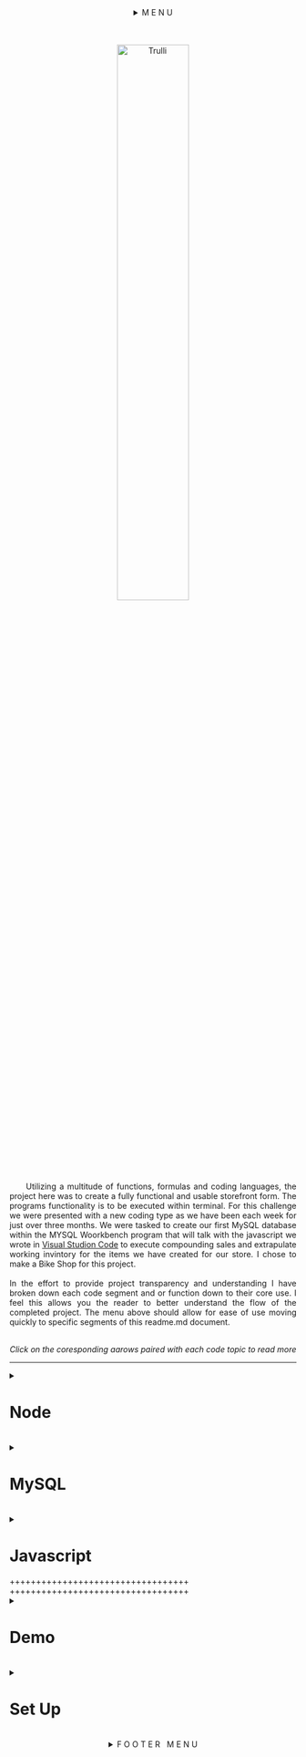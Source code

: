 <details>
<summary align="center">M E N U</summary>
<div class=container align="center">
<span><a href=".....">App Desc. | </a></span>
<span><a href="#node">Node | </a></span>
<span><a href="#mysql">MySQL Code | </a></span>
<span><a href="#javascript">Javascript Code | </a></span>
<span><a href="#Demo">demo | </a></span>
<span><a href="https://github.com/rogueathletic/bamazon" download>Download | </a></span>
<span><a href="#set-up">Set up | </a></span>
<span><a href="mailto:jason@skunkworksweb.io">contact</a></span>
</details>
<br>
<br>
</div>

<p align="center">
<img src="https://i.imgur.com/vVwCra2.png" alt="Trulli" width="50%" height="auto" margin-left="20%" alt="unlicensed bootleg art using toe Amazon logo as base with user input art to illustrate visual catchall of app">
</p>

<br>
<p align="justify">&nbsp;&nbsp;&nbsp;&nbsp;
Utilizing a multitude of functions, formulas and coding languages, the project here was to create a fully functional and usable storefront form. The programs functionality is to be executed within terminal. For this challenge we were presented with a new coding type as we have been each week for just over three months. We were tasked to create our first MySQL database within the MYSQL Woorkbench program that will talk with the javascript we wrote in <a href="https://bit.ly/2VfZi2H">Visual Studion Code</a> to execute compounding sales and extrapulate working invintory for the items we have created for our store. I chose to make a Bike Shop for this project. 
<br>
<br>
In the effort to provide project transparency and understanding I have broken down each code segment and or function down to their core use. I feel this allows you the reader to better understand the flow of the completed project. The menu above should allow for ease of use moving quickly to specific segments of this readme.md document.
<br>
<br>
<p align="center"><i> Click on the coresponding aarows paired with each code topic to read more</i></p>
</p>
<hr>
<details>
<summary><h1 id="node">Node</h1></summary>
<hr>
<h2 align="center">used to complete this application:<br>
<a href="https://bit.ly/2IC3Sa1">Languages | </a>
<a href="https://bit.ly/2U4VW2o" target="_blank"> node apps | </a>
<a href="https://bit.ly/2U7qnVs"> node dependancies</a></h2>
<br>
<ul>
<li><a href="https://bit.ly/2GZTqXu" target="_blank" alt="link to subsequent node dependancie, node app or code code">My SQL Workbench</a></li>
<li><a href="https://bit.ly/2EcEJNN" target="_blank" alt="link to subsequent node dependancie, node app or code code">HTML</a></li>
<li><a href="https://bit.ly/2TcFS1k" target="_blank" alt="link to subsequent node dependancie, node app or code code">CSS</a></li>
<li><a href="https://bit.ly/1cYzv8q" target="_blank" alt="link to subsequent node dependancie, node app or code code">Javascript</a></li>
<li><a href="https://bit.ly/1AOYl0q" target="_blank" alt="link to subsequent node dependancie, node app or code code">Jquery</a></li>
<li><a href="https://bit.ly/2wztb2m" target="_blank" alt="link to subsequent node dependancie, node app or code code">bootstrap</a></li>
<ul>
<li><a href="https://bit.ly/1LjG5AH" target="_blank" alt="link to subsequent node dependancie, node app or code code">Node</a></li>
<ul>
<li><a href="https://bit.ly/2ssAXN3" target="_blank" alt="link to subsequent node dependancie, node app or code code">dotenv</a></li>
<li><a href="https://bit.ly/2kh3jU4" target="_blank" alt="link to subsequent node dependancie, node app or code code">Json</a></li>
<li><a href="https://bit.ly/2H3dWq7" target="_blank" alt="link to subsequent node dependancie, node app or code code">ansi-escapes</a></li>
<li><a href="https://bit.ly/2GJET30" target="_blank" alt="link to subsequent node dependancie, node app or code code">ansi-regex</a></li>
<li><a href="https://bit.ly/2Ev2ems" target="_blank" alt="link to subsequent node dependancie, node app or code code">ansi-styles</a></li>
<li><a href="https://bit.ly/2IyieIk" target="_blank" alt="link to subsequent node dependancie, node app or code code">bignumber.js</a></li>
<li><a href="https://bit.ly/2NraruV" target="_blank" alt="link to subsequent node dependancie, node app or code code">chardet</a></li>
<li><a href="https://bit.ly/2SpCV98" target="_blank" alt="link to subsequent node dependancie, node app or code code">cli-cursor</a></li>
<li><a href="https://bit.ly/2EwfNSH" target="_blank" alt="link to subsequent node dependancie, node app or code code">clone</a></li>
<li><a href="https://bit.ly/2tFvRuZ" target="_blank" alt="link to subsequent node dependancie, node app or code code">color-convert</a></li>
<li><a href="https://bit.ly/2GHwRaO" target="_blank" alt="link to subsequent node dependancie, node app or code code">color-name</a></li>
<li><a href="https://bit.ly/2U7GNx8" target="_blank" alt="link to subsequent node dependancie, node app or code code">console.table</a></li>
<li><a href="https://bit.ly/2tyxECc" target="_blank" alt="link to subsequent node dependancie, node app or code code">core-util-is</a></li>
<li><a href="https://bit.ly/2Vcsjfu" target="_blank" alt="link to subsequent node dependancie, node app or code code">defaults</a></li>
<li><a href="https://bit.ly/2XlNiyE" target="_blank" alt="link to subsequent node dependancie, node app or code code">easy-table</a></li>
<li><a href="https://bit.ly/2IBU67P" target="_blank" alt="link to subsequent node dependancie, node app or code code">escape-string-regexp</a></li>
<li><a href="https://bit.ly/2VjQKIe" target="_blank" alt="link to subsequent node dependancie, node app or code code">external-editor</a></li>
<li><a href="https://bit.ly/2NpF97G" target="_blank" alt="link to subsequent node dependancie, node app or code code">figures</a></li>
<li><a href="https://bit.ly/2SkXnIg" target="_blank" alt="link to subsequent node dependancie, node app or code code">has-flag</a></li>
<li><a href="https://bit.ly/2Ns8L49" target="_blank" alt="link to subsequent node dependancie, node app or code code">iconv-lite</a></li>
<li><a href="https://bit.ly/2Iym7wU" target="_blank" alt="link to subsequent node dependancie, node app or code code">inherits</a></li>
<li><a href="https://bit.ly/2BQXbLz" target="_blank" alt="link to subsequent node dependancie, node app or code code">inquire</a></li>
<li><a href="https://bit.ly/2XlFxZr" target="_blank" alt="link to subsequent node dependancie, node app or code code">is-fullwidth-code-point</a></li>
<li><a href="https://bit.ly/2Easbq2" target="_blank" alt="link to subsequent node dependancie, node app or code code">is-promise</a></li>
<li><a href="https://bit.ly/2Tdx4In" target="_blank" alt="link to subsequent node dependancie, node app or code code">isarray</a></li>
<li><a href="https://bit.ly/2SUKTfH" target="_blank" alt="link to subsequent node dependancie, node app or code code">lodash</a></li>
<li><a href="https://bit.ly/2H0Qee3" target="_blank" alt="link to subsequent node dependancie, node app or code code">mimic-fn</a></li>
<li><a href="https://bit.ly/2VjR5uu" target="_blank" alt="link to subsequent node dependancie, node app or code code">mute-stream</a></li>
<li><a href="https://bit.ly/2yMBvfz" target="_blank" alt="link to subsequent node dependancie, node app or code code">mysql</a></li>
<li><a href="https://bit.ly/2NphKDc" target="_blank" alt="link to subsequent node dependancie, node app or code code">onetime</a></li>
<li><a href="https://bit.ly/2GHkw6f" target="_blank" alt="link to subsequent node dependancie, node app or code code">os-tmpdir</a></li> *os-tmpdir has been depriciated but it still listed as a packet dependancy so it has been included
<li><a href="https://bit.ly/2NpMfZM" target="_blank" alt="link to subsequent node dependancie, node app or code code">process-nextick-args</a></li>
<li><a href="https://bit.ly/2VkiXia" target="_blank" alt="link to subsequent node dependancie, node app or code code">readable-stream</a></li>
<li><a href="https://bit.ly/2GHsTyJ" target="_blank" alt="link to subsequent node dependancie, node app or code code">restore-cursor</a></li>
<li><a href="https://bit.ly/2Iyoyzy" target="_blank" alt="link to subsequent node dependancie, node app or code code">run-async</a></li>
<li><a href="https://bit.ly/2IvRatd" target="_blank" alt="link to subsequent node dependancie, node app or code code">rxjs</a></li>
<li><a href="https://bit.ly/safe-buf" target="_blank" alt="link to subsequent node dependancie, node app or code code">safe-buffer</a></li>
<li><a href="https://bit.ly/2EtRlkK" target="_blank" alt="link to subsequent node dependancie, node app or code code">signal-exit</a></li>
<li><a href="https://bit.ly/2XipSu1" target="_blank" alt="link to subsequent node dependancie, node app or code code">sqlstring</a></li>
<li><a href="https://bit.ly/2NtvrAZ" target="_blank" alt="link to subsequent node dependancie, node app or code code">string-width</a></li>
<li><a href="https://bit.ly/2H0r1Az" target="_blank" alt="link to subsequent node dependancie, node app or code code">string_decoder</a></li>
<li><a href="https://bit.ly/2EuZt4z" target="_blank" alt="link to subsequent node dependancie, node app or code code">strip-ansi</a></li>
<li><a href="https://bit.ly/2ViR364" target="_blank" alt="link to subsequent node dependancie, node app or code code">supports-color</a></li>
<li><a href="https://bit.ly/2NsmWGm" target="_blank" alt="link to subsequent node dependancie, node app or code code">symbol-observable</a></li>
<li><a href="https://bit.ly/2tBY8mo" target="_blank" alt="link to subsequent node dependancie, node app or code code">through</a></li>
<li><a href="https://bit.ly/2tALS5B" target="_blank" alt="link to subsequent node dependancie, node app or code code">util-deprecate</a></li>
<li><a href="https://bit.ly/2NrS4pE" target="_blank" alt="link to subsequent node dependancie, node app or code code">wcwidth</a></li>
</ul>
</ul>
</ul>
<br>
<p align="justify">&nbsp;&nbsp;&nbsp;&nbsp;***The legnth of the list above should be noted that the vast majority of these node programs are strict dependancies of the primary ones used. It is good to understand that when you bring one npm packet into your root files or directly into your project it is called a packet for the reason above. There are many working parts to these programd and knowing that even though a few of these programs are one - two lines they provide a systaining component to allow all of the pther systems to work well and in a mannor we expect with the speed of the internet today.***</p>
</details>
<br>
<details>
<summary><h1 id="mysql">MySQL</h1></summary>
<br>
MySQL information to create DB and Table

```DROP DATABASE IF EXISTS bamazon;```

replaces file in mysql if it was present. if it was not dropped it will be used to create it

```CREATE DATABASE bamazon;```

declares we want to use this file to populate the file declared aboves content


```USE bamazon;```

this is the master list of column titles and how they require their own specific formatting

```&nbsp;
CREATE TABLE Products (
id INT NOT NULL AUTO_INCREMENT,
productName VARCHAR (45) NOT NULL,
departmentName VARCHAR (45) NOT NULL,
price DECIMAL (10,2) NOT NULL,
stockQuantity INT (10) NOT NULL,
PRIMARY KEY (ID)
);
```
<p>
varchar characters and numbers as a word
int is intiger or number vlaue 
not null means it can not be empty
the numbers in parentheses is the most amount of characters that can be entered for the column value
</p>
<p align="justify">&nbsp;&nbsp;&nbsp;&nbsp;
Below you will see the info assigned to the corresponding table headers via .CSV formatting. This for most users will emulate the functions of Microsoft Excell or more appropriatly Microsoft Acess. This ebing that Excel is in its root value a table builder where access much like My Sql is a platform you can view, review and build tables but its true function is extrapulating data from the sheet and making functional charts and forms out of the information provided. to provide a refference of the code below, I have added a tabled form after it to show the symilarities of the two files in how they look.
</p>

```&nbsp;
INSERT INTO Products (ID, productName, departmentName, price, stockQuantity)
VALUES ('001', 'Bianchi Specialisima', 'Bikes', 4999.00, 5);
INSERT INTO Products (ID, productName, departmentName, price, stockQuantity)
VALUES ('002', 'Kask Protone` | White', 'Helmet', 375.00, 8);
INSERT INTO Products (ID, productName, departmentName, price, stockQuantity)
VALUES ('003', 'Fizik', 'Socks', 20.00, 6);
INSERT INTO Products (ID, productName, departmentName, price, stockQuantity)
VALUES ('004', 'Assos', 'Apparel', 360.00, 10);
INSERT INTO Products (ID, productName, departmentName, price, stockQuantity)
VALUES ('005', 'bibs', 'Apparel', 532.26, 6);
INSERT INTO Products (ID, productName, departmentName, price, stockQuantity)
VALUES ('006', 'Mavic Vest', 'Accessories', 135.00, 10);
INSERT INTO Products (ID, productName, departmentName, price, stockQuantity)
VALUES ('007', 'Bont Vaypor + White', 'Shoes', 710.00, 7);
INSERT INTO Products (ID, productName, departmentName, price, stockQuantity)
VALUES ('008', 'Oakley Radar EV', 'Apparel', 225.00, 14);
INSERT INTO Products (ID, productName, departmentName, price, stockQuantity)
VALUES ('009', 'WYN Sleeves ', 'Apparel', 120.00, 10);
INSERT INTO Products (ID, productName, departmentName, price, stockQuantity)
VALUES ('010', 'Giro Gloves', 'Accessories', 25.00, 12);
INSERT INTO Products (ID, productName, departmentName, price, stockQuantity)
VALUES ('011', 'Beats By Dre Headphones', 'Shoes', 130.00, 18);
INSERT INTO Products (ID, productName, departmentName, price, stockQuantity)
VALUES ('012', 'Speed Sleeve', 'Apparel', 100.00, 15);
INSERT INTO Products (ID, productName, departmentName, price, stockQuantity)
VALUES ('013', 'SRM PC8', 'Apparel', 120.00, 12);
INSERT INTO Products (ID, productName, departmentName, price, stockQuantity)
VALUES ('014', 'Specialized 1.5 knee warmers', 'Accessories', 20.00, 12);
```
Where the code above is formatted in a way for e to bulk upload. The table below is an end users outout
<table>
<tbody>
<tr>
<td style="text-align: center;">ID</td>
<td style="text-align: center;">Product Name</td>
<td style="text-align: center;">departmentName</td>
<td style="text-align: center;">price</td>
<td style="text-align: center;">stockQuantity</td>
</tr>
<tr>
<td style="text-align: center;">001</td>
<td style="text-align: right;">Bianchi Specialisima</td>
<td style="text-align: center;">Bikes</td>
<td style="text-align: center;">4999.00</td>
<td style="text-align: center;">5</td>
</tr>
<tr>
<td style="text-align: center;">002</td>
<td style="text-align: right;">Kask Protone | White</td>
<td style="text-align: center;">Helmets</td>
<td style="text-align: center;">375.00</td>
<td style="text-align: center;">8</td>
</tr>
<tr>
<td style="text-align: center;">003</td>
<td style="text-align: right;">Fizik Arione</td>
<td style="text-align: center;">Saddles</td>
<td style="text-align: center;">20.00</td>
<td style="text-align: center;">6</td>
</tr>
<tr>
<td style="text-align: center;">004</td>
<td style="text-align: right;">Assos</td>
<td style="text-align: center;">Apparel</td>
<td style="text-align: center;">360.00</td>
<td style="text-align: center;">10</td>
</tr>
<tr>
<td style="text-align: center;">005</td>
<td style="text-align: right;">WYN bibs</td>
<td style="text-align: center;">Apparel</td>
<td style="text-align: center;">532.26</td>
<td style="text-align: center;">6</td>
</tr>
<tr>
<td style="text-align: center;">006</td>
<td style="text-align: right;">Mavic Vest</td>
<td style="text-align: center;">Accessories</td>
<td style="text-align: center;">135.00</td>
<td style="text-align: center;">10</td>
</tr>
<tr>
<td style="text-align: center;">007</td>
<td style="text-align: right;">Bont Vaypor +</td>
<td style="text-align: center;">shoes</td>
<td style="text-align: center;">710.00</td>
<td style="text-align: center;">7</td>
</tr>
<tr>
<td style="text-align: center;">008</td>
<td style="text-align: right;">Oakley Radar EV</td>
<td style="text-align: center;">Apparel</td>
<td style="text-align: center;">225.00</td>
<td style="text-align: center;">14</td>
</tr>
<tr>
<td style="text-align: center;">009</td>
<td style="text-align: right;">WYN Sleeves</td>
<td style="text-align: center;">Apparel</td>
<td style="text-align: center;">120.00</td>
<td style="text-align: center;">10</td>
</tr>
<tr>
<td style="text-align: center;">010</td>
<td style="text-align: right;">Giro Gloves</td>
<td style="text-align: center;">Accessories</td>
<td style="text-align: center;">25.00</td>
<td style="text-align: center;">12</td>
</tr>
<tr>
<td style="text-align: center;">011</td>
<td style="text-align: right;">Beats by Dre Headphones</td>
<td style="text-align: center;">Accessories</td>
<td style="text-align: center;">130.00</td>
<td style="text-align: center;">18</td>
</tr>
<tr>
<td style="text-align: center;">012</td>
<td style="text-align: right;">Speed Sleeve</td>
<td style="text-align: center;">Apparel</td>
<td style="text-align: center;">100.00</td>
<td style="text-align: center;">15</td>
</tr>
<tr>
<td style="text-align: center;">013</td>
<td style="text-align: right;">SRM PC8</td>
<td style="text-align: center;">Apparel</td>
<td style="text-align: center;">120.0.</td>
<td style="text-align: center;">12</td>
</tr>
<tr>
<td style="text-align: center;">014</td>
<td style="text-align: right;">SpeacializedKnee Warmers 1.5</td>
<td style="text-align: center;">Accessories</td>
<td style="text-align: center;">20.00</td>
<td style="text-align: center;">12</td>
</tr>
</tbody>
</table>
</details>
<br>

<details> <summary><h1 id="javascript">Javascript</h1></summary>
    <br>
<p align="justify">&nbsp;&nbsp;&nbsp;The three Required statements below depect the three primary packets that I have required for this app to function. the only time full instilation is required is when the program is being created. From there; you, the end user can simply (if you already have node installed globally on your computer> Can simply run "npm install" from Terminal or Bash to bring all of the needed code structures to execute the program</p>


```&nbsp;
const mysql = require('mysql'); 
const inquirer = require('inquirer');
require('console.table');
var keys = require("./keys");
```

<p align="justify">&nbsp;&nbsp;&nbsp;Once you have installed your packet dependancies your next step will be to define your connection to MYSQL. <br>*This connection WILL require you to have a root password as it is using your computer is a local server for the project. To obtain your root password for your review or attempt of this project you can find it <a href="https://apple.co/2Bu62kh">here</a> for mac. Once you have your password in hand you will <b>NOT</b> want to store this within the project file for the app. This is considered incredibly sensitive information and should only be stored on your computer. To refrain from putting your code out in a vonerable state, you will want to create a <a href="https://bit.ly/2ssAXN3">DOTENV</a> file to store this information as well as a .gitignore to make sure when you set your commits it is not transfered to your repositories.</p>

```&nbsp;
var connection = mysql.createConnection({
    host: "localhost",
    port: 3306,
    user: "root",
    password: "###################",
    database: "bamazon"
});
```
<p align="justify">&nbsp;&nbsp;&nbsp;This is the point where connection is set to establish between your MYSQL server and your local computer. For the instance within this app both are located in the same space for practical application. You will note the if statement attached to the connection request. This will allert you via terminal there was an error establishing connectinn if there was an issue. If there was not an issue... The app will rin and the err notification will be disreagrded until it is needed if it is ever needed.</p>

```&nbsp;
connection.connect(function (err) {
    if (err) throw err;
    availableProducts();
});
```




```&nbsp;
function availableProducts() {
    console.log("\nBike Shop Merchandise: \n");
    connection.query("SELECT id, productName, price FROM products", function (err, results) {
        if (err) throw err;
        console.table(results);
        startShopping();
    });
}
```





```&nbsp;
function startShopping() {
    inquirer.prompt([{
            name: "itemID",
            type: "input",
            message: "Please enter the ID Number for the Item you wish to buy: "
        },
        {
            name: "quantity",
            type: "input",
            message: "Please enter the # of items you wish to buy:"
        }


    ])
    .then(function (answer) {
        if (!(answer.itemID && answer.quantity)) {
            continueShopping();
            return;
        }
     connection.query("SELECT * FROM products WHERE ?", {
            id: answer.itemID
        }, function (err, results) {
            if (err) throw err;
            if (results[0].stockQuantity >= answer.quantity) {
                var itemsRemaining = results[0].stockQuantity - answer.quantity;
                var purchaseTotal = answer.quantity * results[0].price;
                connection.query(`UPDATE products SET stockQuantity=${itemsRemaining} WHERE id=${answer.itemID}`,
```

                function (err, results) {
                        if (err) throw err;
                        console.log(`Your total is: ${purchaseTotal}`);
                        continueShopping();
                    });
                    }else {
                console.log("Unfortunatly at this time we are out of stock for the item you requested. Please check back later or contact our sales department to find out when the item will be back in stock.");
                continueShopping();
            }
        });
    });
};
```


```function continueShopping() {
    inquirer.prompt([{
        name: "tryAgain",
        type: "confirm",
        message: "Would you like to continue ordering? or process your bill and exit? "
    }]).then(function (answer) {
        if (answer.tryAgain) {
            availableProducts();
        } else {
            connection.query("SELECT * FROM products", function (err, results) {
                if (err) throw err;
                console.table(results);
            });
            console.log("Your session has ended.  Thank you for shopping Bike Shop");
        }
    });
}
```


</details>
++++++++++++++++++++++++++++++++++
++++++++++++++++++++++++++++++++++
<br>
<details> <summary><h1 id="Demo">Demo</h1></summary>

</details>
<br>
<details> <summary><h1 id="set-up">Set Up</h1></summary>

</details>
<br>
<details>
<summary align="center">F O O T E R &nbsp; M E N U</summary>
<div class=container align="center">
<span><a href=".....">App Desc. | </a></span>
<span><a href="#node">Node | </a></span>
<span><a href="#mysql">MySQL Code | </a></span>
<span><a href="#javascript">Javascript Code | </a></span>
<span><a href="#Demo">demo | </a></span>
<span><a href="https://github.com/rogueathletic/bamazon" download>Download | </a></span>
<span><a href="#set-up">Set up | </a></span>
<span><a href="mailto:jason@skunkworksweb.io">contact</a></span>
</details>
